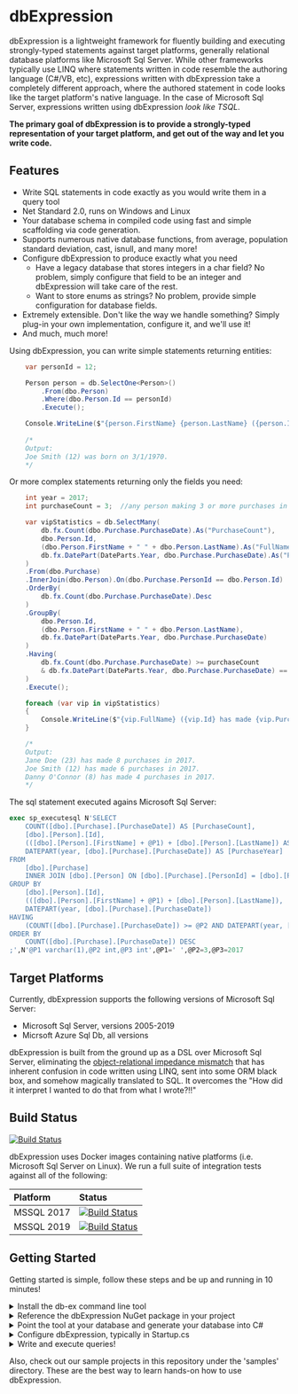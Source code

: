 # dbExpression

dbExpression is a lightweight framework for fluently building and executing strongly-typed statements against target platforms, generally relational database platforms like Microsoft Sql Server.
 While other frameworks typically use LINQ where statements written in code resemble the authoring language (C#/VB, etc), expressions written with dbExpression take a completely different approach, where the authored statement in code looks like the target platform's native language.  In the case of Microsoft Sql Server, expressions written using dbExpression _look like TSQL_.

**The primary goal of dbExpression is to provide a strongly-typed representation of your target platform, and get out of the way and let you write code.**

## Features
- Write SQL statements in code exactly as you would write them in a query tool
- Net Standard 2.0, runs on Windows and Linux
- Your database schema in compiled code using fast and simple scaffolding via code generation.
- Supports numerous native database functions, from average, population standard deviation, cast, isnull, and many more!
- Configure dbExpression to produce exactly what you need
    - Have a legacy database that stores integers in a char field?  No problem, simply configure that field to be an integer and dbExpression will take care of the rest.
    - Want to store enums as strings? No problem, provide simple configuration for database fields.
- Extremely extensible.  Don't like the way we handle something?  Simply plug-in your own implementation, configure it, and we'll use it!
- And much, much more!


Using dbExpression, you can write simple statements returning entities:
```C#
    var personId = 12;

    Person person = db.SelectOne<Person>()
        .From(dbo.Person)
        .Where(dbo.Person.Id == personId)
        .Execute();

    Console.WriteLine($"{person.FirstName} {person.LastName} ({person.Id} was born on {person.BirthDate.HasValue ? person.BirthDate.ToShortDateString() : "[unknown]"}."); 
    
    /*
    Output:
    Joe Smith (12) was born on 3/1/1970.
    */
```

Or more complex statements returning only the fields you need:

```C#
    int year = 2017;
    int purchaseCount = 3;  //any person making 3 or more purchases in a calendar year are considered VIP customers

    var vipStatistics = db.SelectMany(
        db.fx.Count(dbo.Purchase.PurchaseDate).As("PurchaseCount"),
        dbo.Person.Id,
        (dbo.Person.FirstName + " " + dbo.Person.LastName).As("FullName"),
        db.fx.DatePart(DateParts.Year, dbo.Purchase.PurchaseDate).As("PurchaseYear")
    )
    .From(dbo.Purchase)
    .InnerJoin(dbo.Person).On(dbo.Purchase.PersonId == dbo.Person.Id)
    .OrderBy(
        db.fx.Count(dbo.Purchase.PurchaseDate).Desc
    )
    .GroupBy(
        dbo.Person.Id,
        (dbo.Person.FirstName + " " + dbo.Person.LastName),
        db.fx.DatePart(DateParts.Year, dbo.Purchase.PurchaseDate)
    )
    .Having(
        db.fx.Count(dbo.Purchase.PurchaseDate) >= purchaseCount
        & db.fx.DatePart(DateParts.Year, dbo.Purchase.PurchaseDate) == year
    )
    .Execute();

    foreach (var vip in vipStatistics)
    {
        Console.WriteLine($"{vip.FullName} ({vip.Id} has made {vip.PurchaseCount} purchases in {vip.PurchaseYear}.");
    }

    /*
    Output:
    Jane Doe (23) has made 8 purchases in 2017.
    Joe Smith (12) has made 6 purchases in 2017.
    Danny O'Connor (8) has made 4 purchases in 2017.
    */
```
The sql statement executed agains Microsoft Sql Server:

```SQL
exec sp_executesql N'SELECT
	COUNT([dbo].[Purchase].[PurchaseDate]) AS [PurchaseCount],
	[dbo].[Person].[Id],
	(([dbo].[Person].[FirstName] + @P1) + [dbo].[Person].[LastName]) AS [FullName],
	DATEPART(year, [dbo].[Purchase].[PurchaseDate]) AS [PurchaseYear]
FROM
	[dbo].[Purchase]
	INNER JOIN [dbo].[Person] ON [dbo].[Purchase].[PersonId] = [dbo].[Person].[Id]
GROUP BY
	[dbo].[Person].[Id],
	(([dbo].[Person].[FirstName] + @P1) + [dbo].[Person].[LastName]),
	DATEPART(year, [dbo].[Purchase].[PurchaseDate])
HAVING
	(COUNT([dbo].[Purchase].[PurchaseDate]) >= @P2 AND DATEPART(year, [dbo].[Purchase].[PurchaseDate]) = @P3)
ORDER BY
	COUNT([dbo].[Purchase].[PurchaseDate]) DESC
;',N'@P1 varchar(1),@P2 int,@P3 int',@P1=' ',@P2=3,@P3=2017
```

## Target Platforms
Currently, dbExpression supports the following versions of Microsoft Sql Server:
- Microsoft Sql Server, versions 2005-2019
- Micrsoft Azure Sql Db, all versions

 dbExpression is built from the ground up as a DSL over Microsoft Sql Server, eliminating the [object-relational impedance mismatch](https://en.wikipedia.org/wiki/Object-relational_impedance_mismatch)
 that has inherent confusion in code written using LINQ, sent into some ORM black box, and somehow magically translated to SQL.  It overcomes the "How did it interpret I wanted to do that from what I wrote?!!"

## Build Status

[![Build Status](https://dev.azure.com/hattricklabs/DbEx/_apis/build/status/HatTrickLabs.db-ex?branchName=release%2F1.0)](https://dev.azure.com/hattricklabs/DbEx/_build/latest?definitionId=2&branchName=release%2F1.0)

dbExpression uses Docker images containing native platforms (i.e. Microsoft Sql Server on Linux).  We run a full suite of integration tests against all of the following:

| Platform            		| Status 					|
| :---            			| :---    					|
|	MSSQL 2017				|	[![Build Status](https://dev.azure.com/hattricklabs/DbEx/_apis/build/status/HatTrickLabs.db-ex?branchName=release%2F1.0&stageName=Test%20MSSQL%20Platforms&jobName=Test%20MSSQL%202017)](https://dev.azure.com/hattricklabs/DbEx/_build/latest?definitionId=2&branchName=release%2F1.0)	|
|	MSSQL 2019				|	[![Build Status](https://dev.azure.com/hattricklabs/DbEx/_apis/build/status/HatTrickLabs.db-ex?branchName=release%2F1.0&stageName=Test%20MSSQL%20Platforms&jobName=Test%20MSSQL%202019)](https://dev.azure.com/hattricklabs/DbEx/_build/latest?definitionId=2&branchName=release%2F1.0)	|

## Getting Started

Getting started is simple, follow these steps and be up and running in 10 minutes!
<details>
<summary>
Install the db-ex command line tool
</summary>
<p>
//TODO: JROD

Useful links:

https://docs.microsoft.com/en-us/dotnet/core/tools/global-tools
</p>
</details>
<details>
<summary>
Reference the dbExpression NuGet package in your project
</summary>
//TODO: Gary
</details>
<details>
<summary>
Point the tool at your database and generate your database into C#
</summary>
//TODO: Gary
</details>
<details>
<summary>
Configure dbExpression, typically in Startup.cs
</summary>
//TODO: Gary
</details>
<details>
<summary>
Write and execute queries!
</summary>
//TODO: JROD, lots of samples
</details>

Also, check out our sample projects in this repository under the 'samples' directory.  These are the best way to learn hands-on how to use dbExpression.





